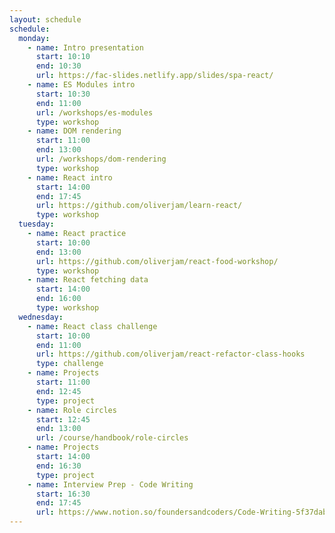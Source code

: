 ```yaml
---
layout: schedule
schedule:
  monday:
    - name: Intro presentation
      start: 10:10
      end: 10:30
      url: https://fac-slides.netlify.app/slides/spa-react/
    - name: ES Modules intro
      start: 10:30
      end: 11:00
      url: /workshops/es-modules
      type: workshop
    - name: DOM rendering
      start: 11:00
      end: 13:00
      url: /workshops/dom-rendering
      type: workshop
    - name: React intro
      start: 14:00
      end: 17:45
      url: https://github.com/oliverjam/learn-react/
      type: workshop
  tuesday:
    - name: React practice
      start: 10:00
      end: 13:00
      url: https://github.com/oliverjam/react-food-workshop/
      type: workshop
    - name: React fetching data
      start: 14:00
      end: 16:00
      type: workshop
  wednesday:
    - name: React class challenge
      start: 10:00
      end: 11:00
      url: https://github.com/oliverjam/react-refactor-class-hooks
      type: challenge
    - name: Projects
      start: 11:00
      end: 12:45
      type: project
    - name: Role circles
      start: 12:45
      end: 13:00
      url: /course/handbook/role-circles
    - name: Projects
      start: 14:00
      end: 16:30
      type: project
    - name: Interview Prep - Code Writing
      start: 16:30
      end: 17:45
      url: https://www.notion.so/foundersandcoders/Code-Writing-5f37dabeebc149309d8b8198304288b9/
---
```

